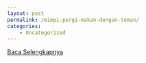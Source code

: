 ```yaml
---
layout: post
permalink: /mimpi-pergi-makan-dengan-teman/
categories:
    - Uncategorized
---
```


[Baca Selengkapnya](/10)